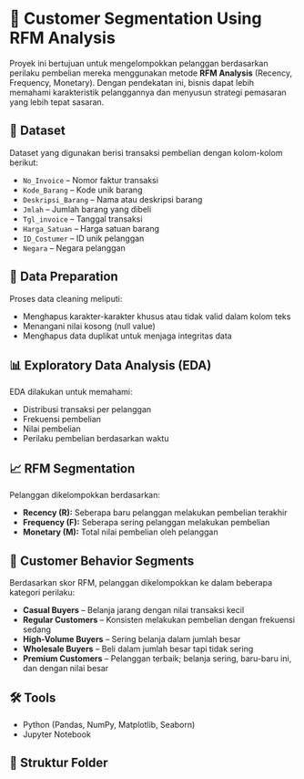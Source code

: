 # 🧾 Customer Segmentation Using RFM Analysis

Proyek ini bertujuan untuk mengelompokkan pelanggan berdasarkan perilaku pembelian mereka menggunakan metode **RFM Analysis** (Recency, Frequency, Monetary). Dengan pendekatan ini, bisnis dapat lebih memahami karakteristik pelanggannya dan menyusun strategi pemasaran yang lebih tepat sasaran.

## 📂 Dataset

Dataset yang digunakan berisi transaksi pembelian dengan kolom-kolom berikut:

- `No_Invoice` – Nomor faktur transaksi
- `Kode_Barang` – Kode unik barang
- `Deskripsi_Barang` – Nama atau deskripsi barang
- `Jmlah` – Jumlah barang yang dibeli
- `Tgl_invoice` – Tanggal transaksi
- `Harga_Satuan` – Harga satuan barang
- `ID_Costumer` – ID unik pelanggan
- `Negara` – Negara pelanggan

## 🧹 Data Preparation

Proses data cleaning meliputi:

- Menghapus karakter-karakter khusus atau tidak valid dalam kolom teks
- Menangani nilai kosong (null value)
- Menghapus data duplikat untuk menjaga integritas data

## 📊 Exploratory Data Analysis (EDA)

EDA dilakukan untuk memahami:

- Distribusi transaksi per pelanggan
- Frekuensi pembelian
- Nilai pembelian
- Perilaku pembelian berdasarkan waktu

## 📈 RFM Segmentation

Pelanggan dikelompokkan berdasarkan:

- **Recency (R):** Seberapa baru pelanggan melakukan pembelian terakhir
- **Frequency (F):** Seberapa sering pelanggan melakukan pembelian
- **Monetary (M):** Total nilai pembelian oleh pelanggan

## 👥 Customer Behavior Segments

Berdasarkan skor RFM, pelanggan dikelompokkan ke dalam beberapa kategori perilaku:

- **Casual Buyers** – Belanja jarang dengan nilai transaksi kecil
- **Regular Customers** – Konsisten melakukan pembelian dengan frekuensi sedang
- **High-Volume Buyers** – Sering belanja dalam jumlah besar
- **Wholesale Buyers** – Beli dalam jumlah besar tapi tidak sering
- **Premium Customers** – Pelanggan terbaik; belanja sering, baru-baru ini, dan dengan nilai besar

## 🛠 Tools

- Python (Pandas, NumPy, Matplotlib, Seaborn)
- Jupyter Notebook

## 📁 Struktur Folder

